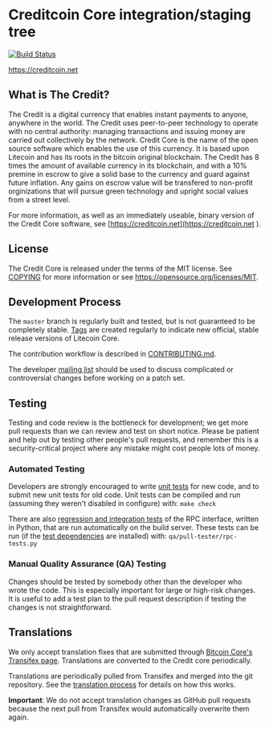 Creditcoin Core integration/staging tree
=====================================

[![Build Status](https://creditcoin.io/creditcoin-project/creditcoin.svg?branch=master)](https://creditcoin.io/creditcoin-project/creditcoin)

https://creditcoin.net

What is The Credit?
----------------

The Credit is a digital currency that enables instant payments to
anyone, anywhere in the world. The Credit uses peer-to-peer technology to operate
with no central authority: managing transactions and issuing money are carried
out collectively by the network. Credit Core is the name of the open source
software which enables the use of this currency. It is based upon Litecoin and 
has its roots in the bitcoin original blockchain. The Credit has 8 times the amount
of available currency in its blockchain, and with a 10% premine in escrow to give a
solid base to the currency and guard against future inflation. Any gains on escrow value will be 
transfered to non-profit orginizations that will pursue green technology and upright social values
from a street level.

For more information, as well as an immediately useable, binary version of
the Credit Core software, see [https://creditcoin.net](https://creditcoin.net
).

License
-------

The Credit Core is released under the terms of the MIT license. See [COPYING](COPYING) for more
information or see https://opensource.org/licenses/MIT.

Development Process
-------------------

The `master` branch is regularly built and tested, but is not guaranteed to be
completely stable. [Tags](https://github.com/litecoin-project/litecoin/tags) are created
regularly to indicate new official, stable release versions of Litecoin Core.

The contribution workflow is described in [CONTRIBUTING.md](CONTRIBUTING.md).

The developer [mailing list](https://groups.google.com/forum/#!forum/creditcoin-dev)
should be used to discuss complicated or controversial changes before working
on a patch set.

Testing
-------

Testing and code review is the bottleneck for development; we get more pull
requests than we can review and test on short notice. Please be patient and help out by testing
other people's pull requests, and remember this is a security-critical project where any mistake might cost people
lots of money.

### Automated Testing

Developers are strongly encouraged to write [unit tests](/doc/unit-tests.md) for new code, and to
submit new unit tests for old code. Unit tests can be compiled and run
(assuming they weren't disabled in configure) with: `make check`

There are also [regression and integration tests](/qa) of the RPC interface, written
in Python, that are run automatically on the build server.
These tests can be run (if the [test dependencies](/qa) are installed) with: `qa/pull-tester/rpc-tests.py`


### Manual Quality Assurance (QA) Testing

Changes should be tested by somebody other than the developer who wrote the
code. This is especially important for large or high-risk changes. It is useful
to add a test plan to the pull request description if testing the changes is
not straightforward.

Translations
------------

We only accept translation fixes that are submitted through [Bitcoin Core's Transifex page](https://www.transifex.com/projects/p/bitcoin/).
Translations are converted to the Credit core periodically.

Translations are periodically pulled from Transifex and merged into the git repository. See the
[translation process](doc/translation_process.md) for details on how this works.

**Important**: We do not accept translation changes as GitHub pull requests because the next
pull from Transifex would automatically overwrite them again.
